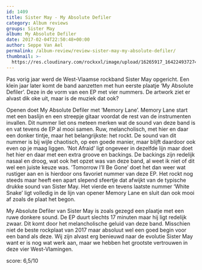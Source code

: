```yaml
---
id: 1409
title: Sister May - My Absolute Defiler
category: Album reviews
groups: Sister May
album: My Absolute Defiler
date: 2017-02-04T22:50:48+00:00
author: Seppe Van Ael
permalink: /album-review/review-sister-may-my-absolute-defiler/
thumbnail: >-
  https://res.cloudinary.com/rockxxl/image/upload/16265917_1642249372747492_3649620135149402787_n.jpg
---
```

Pas vorig jaar werd de West-Vlaamse rockband Sister May opgericht. Een klein jaar later komt de band aanzetten met hun eerste plaatje ‘My Absolute Defiler’. Deze in de vorm van een EP met vier nummers. De artwork ziet er alvast dik oke uit, maar is de muziek dat ook?

Openen doet My Absolute Defiler met ‘Memory Lane’. Memory Lane start met een baslijn en een streepje gitaar voordat de rest van de instrumenten invallen. Dit nummer liet ons meteen merken wat de sound van deze band is en vat tevens de EP al mooi samen. Ruw, melancholisch, met hier en daar een donker tintje, maar het belangrijkste: het rockt. De sound van dit nummer is bij wijle chaotisch, op een goede manier, maar blijft daardoor ook even op je maag liggen. ‘Not Afraid’ ligt ongeveer in dezelfde lijn maar doet het hier en daar met een extra groove en backings. De backings zijn redelijk nasaal en droog, wat ook het opzet was van deze band, al weet ik niet of dit wel een juiste keuze was. ‘Tomorrow I’ll Be Gone’ doet het dan weer wat rustiger aan en is hierdoor ons favoriet nummer van deze EP. Het rockt nog steeds maar heeft een apart slepend sfeertje dat afwijkt van de typische drukke sound van Sister May. Het vierde en tevens laatste nummer ‘White Snake’ ligt volledig in de lijn van opener Memory Lane en sluit dan ook mooi af zoals de plaat het begon.

My Absolute Defiler van Sister May is zoals gezegd een plaatje met een ruwe donkere sound. De EP duurt slechts 17 minuten maar hij ligt redelijk zwaar. Dit komt door het melancholische geluid van deze band. Misschien niet de beste rockplaat van 2017 maar absoluut wel een goed begin voor een band als deze. Wij zijn alvast erg benieuwd naar de evolutie Sister May want er is nog wat werk aan, maar we hebben het grootste vertrouwen in deze vier West-Vlamingen.

score: 6,5/10
